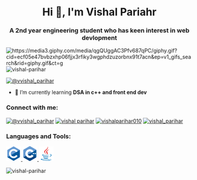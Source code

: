 <h1 align="center">Hi 👋, I'm Vishal Pariahr</h1>
<h3 align="center">A 2nd year engineering student who has keen interest in web devlopment</h3>
<img align="right" alt="https://media3.giphy.com/media/qgQUggAC3Pfv687qPC/giphy.gif?cid=ecf05e47bvbzxhp06fjjx3rfiky3wgphdzuzorbnx91t7acn&ep=v1_gifs_search&rid=giphy.gif&ct=g"

<p align="left"> <img src="https://komarev.com/ghpvc/?username=vishal-parihar&label=Profile%20views&color=0e75b6&style=flat" alt="vishal-parihar" /> </p>

<p align="left"> <a href="https://twitter.com/@vvishal_parihar" target="blank"><img src="https://img.shields.io/twitter/follow/@vvishal_parihar?logo=twitter&style=for-the-badge" alt="@vvishal_parihar" /></a> </p>

- 🌱 I’m currently learning **DSA in c++ and front end dev**

<h3 align="left">Connect with me:</h3>
<p align="left">
<a href="https://twitter.com/@vvishal_parihar" target="blank"><img align="center" src="https://raw.githubusercontent.com/rahuldkjain/github-profile-readme-generator/master/src/images/icons/Social/twitter.svg" alt="@vvishal_parihar" height="30" width="40" /></a>
<a href="https://linkedin.com/in/vishal parihar" target="blank"><img align="center" src="https://raw.githubusercontent.com/rahuldkjain/github-profile-readme-generator/master/src/images/icons/Social/linked-in-alt.svg" alt="vishal parihar" height="30" width="40" /></a>
<a href="https://instagram.com/vishalparihar010" target="blank"><img align="center" src="https://raw.githubusercontent.com/rahuldkjain/github-profile-readme-generator/master/src/images/icons/Social/instagram.svg" alt="vishalparihar010" height="30" width="40" /></a>
<a href="https://codeforces.com/profile/vishal_parihar" target="blank"><img align="center" src="https://raw.githubusercontent.com/rahuldkjain/github-profile-readme-generator/master/src/images/icons/Social/codeforces.svg" alt="vishal_parihar" height="30" width="40" /></a>
</p>

<h3 align="left">Languages and Tools:</h3>
<p align="left"> <a href="https://www.cprogramming.com/" target="_blank" rel="noreferrer"> <img src="https://raw.githubusercontent.com/devicons/devicon/master/icons/c/c-original.svg" alt="c" width="40" height="40"/> </a> <a href="https://www.w3schools.com/cpp/" target="_blank" rel="noreferrer"> <img src="https://raw.githubusercontent.com/devicons/devicon/master/icons/cplusplus/cplusplus-original.svg" alt="cplusplus" width="40" height="40"/> </a> <a href="https://www.java.com" target="_blank" rel="noreferrer"> <img src="https://raw.githubusercontent.com/devicons/devicon/master/icons/java/java-original.svg" alt="java" width="40" height="40"/> </a> </p>

<p><img align="center" src="https://github-readme-streak-stats.herokuapp.com/?user=vishal-parihar&" alt="vishal-parihar" /></p>
